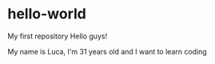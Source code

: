 # hello-world
My first repository
Hello guys!

My name is Luca, I'm 31 years old and I want to learn coding
